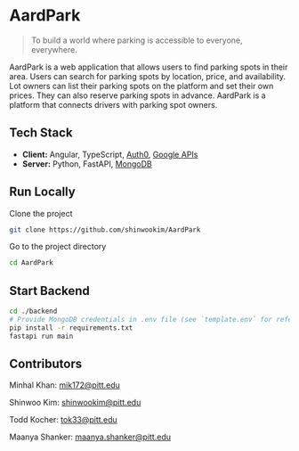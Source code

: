 # AardPark
> To build a world where parking is accessible to everyone, everywhere.

AardPark is a web application that allows users to find parking spots in their area. Users can search for parking spots by location, price, and availability. Lot owners can list their parking spots on the platform and set their own prices. They can also reserve parking spots in advance. AardPark is a platform that connects drivers with parking spot owners.



## Tech Stack
- **Client:** Angular, TypeScript, [Auth0](https://auth0.com/), [Google APIs](https://developers.google.com/apis-explorer)
- **Server:** Python, FastAPI, [MongoDB](https://www.mongodb.com/)


## Run Locally
Clone the project
```bash
git clone https://github.com/shinwookim/AardPark
```
Go to the project directory
```bash
cd AardPark
```

## Start Backend

```bash
cd ./backend
# Provide MongoDB credentials in .env file (see `template.env` for reference)
pip install -r requirements.txt
fastapi run main
```




## Contributors
Minhal Khan: mik172@pitt.edu

Shinwoo Kim: shinwookim@pitt.edu

Todd Kocher: tok33@pitt.edu

Maanya Shanker: maanya.shanker@pitt.edu
